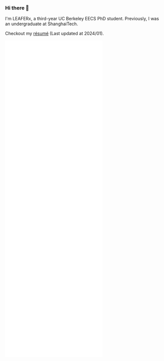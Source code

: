 ### Hi there 👋

I'm LEAFERx, a third-year UC Berkeley EECS PhD student. Previously, I was an undergraduate at ShanghaiTech.

Checkout my [résumé](https://github.com/LEAFERx/LEAFERx/blob/main/resume.pdf) (Last updated at 2024/01).

![Metrics](./github-metrics.svg)
